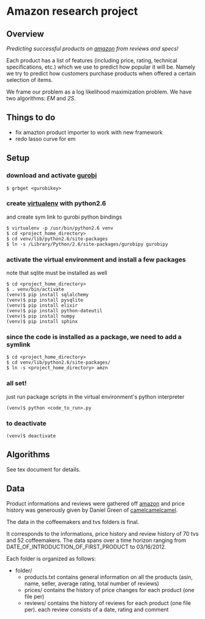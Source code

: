 Amazon research project
=======================

Overview
--------
*Predicting successful products on [amazon][1] from reviews and specs!*

Each product has a list of features (including price, rating, technical
specifications, etc.) which we use to predict how popular it will be. Namely
we try to predict how customers purchase products when offered a certain
selection of items.

We frame our problem as a log likelihood maximization problem. We have two
algorithms: *EM* and *2S*.

Things to do
------------
*   fix amazton product importer to work with new framework
*   redo lasso curve for em

Setup
-----
### download and activate [gurobi][3]

    $ grbget <gurobikey>

### create [virtualenv][4] with python2.6
and create sym link to gurobi python bindings

    $ virtualenv -p /usr/bin/python2.6 venv
    $ cd <project_home_directory>
    $ cd venv/lib/python2.6/site-packages
    $ ln -s /Library/Python/2.6/site-packages/gurobipy gurobipy

### activate the virtual environment and install a few packages
note that sqlite must be installed as well

    $ cd <project_home_directory>
    $ . venv/bin/activate
    (venv)$ pip install sqlalchemy
    (venv)$ pip install pysqlite
    (venv)$ pip install elixir
    (venv)$ pip install python-dateutil
    (venv)$ pip install numpy
    (venv)$ pip install sphinx

### since the code is installed as a package, we need to add a symlink

    $ cd <project_home_directory>
    $ cd venv/lib/python2.6/site-packages/
    $ ln -s <project_home_directory> amzn

### all set!
just run package scripts in the virtual environment's python interpreter

    (venv)$ python <code_to_run>.py

### to deactivate

    (venv)$ deactivate

Algorithms
----------
See tex document for details.

Data
----
Product informations and reviews were gathered off [amazon][1] and price
history was generously given by Daniel Green of [camelcamelcamel][2].

The data in the coffeemakers and tvs folders is final.

It corresponds to the informations, price history and review history of 70 tvs
and 52 coffeemakers. The data spans over a time horizon ranging from
DATE\_OF\_INTRODUCTION\_OF\_FIRST\_PRODUCT to 03/16/2012.

Each folder is organized as follows:

+ folder/
    - products.txt
        contains general information on all the products (asin, name, seller,
        average rating, total number of reviews)
    + prices/
        contains the history of price changes for each product (one file per)
    + reviews/
        contains the history of reviews for each product (one file per). each
        review consists of a date, rating and comment

[1]: http://www.amazon.com/
[2]: http://camelcamelcamel.com/
[3]: http://www.gurobi.com/
[4]: http://www.virtualenv.org/
